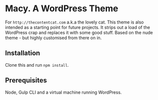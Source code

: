 # Macy. A WordPress Theme

For `http://thecontentcat.com` a.k.a the lovely cat. This theme is also intended as a starting point for future projects. It strips out a load of the WordPress crap and replaces it with some good stuff. Based on the nude theme - but highly customised from there on in.

## Installation

Clone this and run `npm install`.

## Prerequisites

Node, Gulp CLI and a virtual machine running WordPress.
